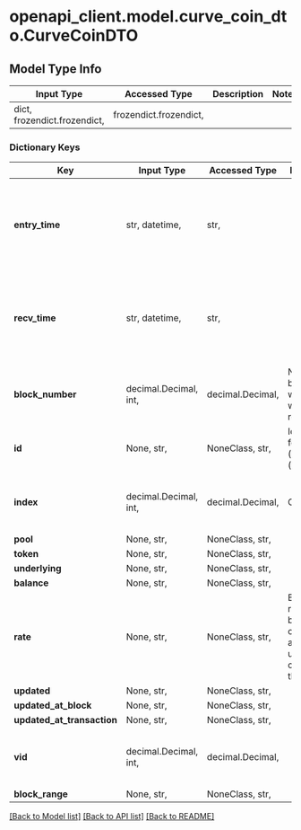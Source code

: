 # openapi_client.model.curve_coin_dto.CurveCoinDTO

## Model Type Info
Input Type | Accessed Type | Description | Notes
------------ | ------------- | ------------- | -------------
dict, frozendict.frozendict,  | frozendict.frozendict,  |  | 

### Dictionary Keys
Key | Input Type | Accessed Type | Description | Notes
------------ | ------------- | ------------- | ------------- | -------------
**entry_time** | str, datetime,  | str,  |  | [optional] value must conform to RFC-3339 date-time
**recv_time** | str, datetime,  | str,  |  | [optional] value must conform to RFC-3339 date-time
**block_number** | decimal.Decimal, int,  | decimal.Decimal,  | Number of block in which entity was recorded. | [optional] value must be a 64 bit integer
**id** | None, str,  | NoneClass, str,  | Identifier, format: (pool_id)-(coin_index). | [optional] 
**index** | decimal.Decimal, int,  | decimal.Decimal,  | Coin index. | [optional] value must be a 32 bit integer
**pool** | None, str,  | NoneClass, str,  |  | [optional] 
**token** | None, str,  | NoneClass, str,  |  | [optional] 
**underlying** | None, str,  | NoneClass, str,  |  | [optional] 
**balance** | None, str,  | NoneClass, str,  |  | [optional] 
**rate** | None, str,  | NoneClass, str,  | Exchange rate between this coin and the associated underlying coin within the pool. | [optional] 
**updated** | None, str,  | NoneClass, str,  |  | [optional] 
**updated_at_block** | None, str,  | NoneClass, str,  |  | [optional] 
**updated_at_transaction** | None, str,  | NoneClass, str,  |  | [optional] 
**vid** | decimal.Decimal, int,  | decimal.Decimal,  |  | [optional] value must be a 64 bit integer
**block_range** | None, str,  | NoneClass, str,  |  | [optional] 

[[Back to Model list]](../../README.md#documentation-for-models) [[Back to API list]](../../README.md#documentation-for-api-endpoints) [[Back to README]](../../README.md)

